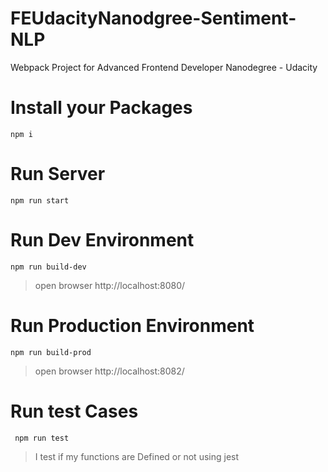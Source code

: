 # FEUdacityNanodgree-Sentiment-NLP
Webpack Project for Advanced Frontend Developer Nanodegree - Udacity
# Install your Packages
``` npm i ```

# Run Server
``` npm run start ```

# Run Dev Environment
``` npm run build-dev ```
 > open browser http://localhost:8080/

# Run Production Environment
``` npm run build-prod ```
> open browser http://localhost:8082/

# Run test Cases
``` npm run test```
 > I test if my functions are Defined or not using jest
